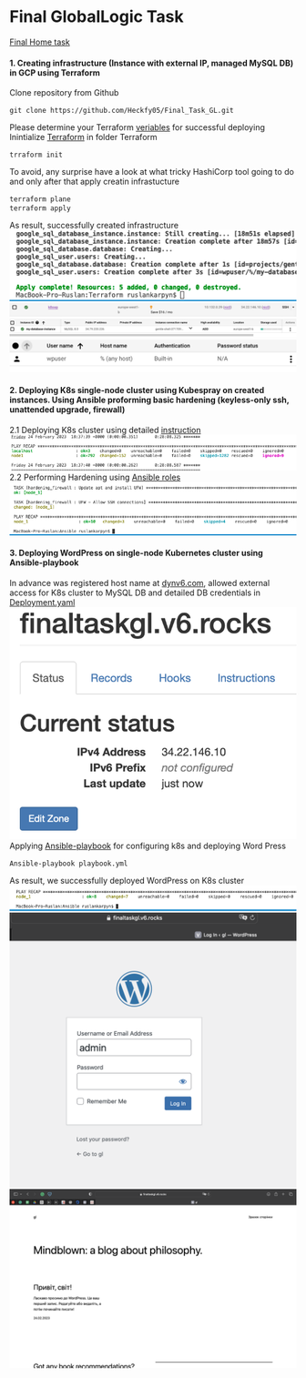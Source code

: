 # Final GlobalLogic Task
[Final Home task](https://docs.google.com/spreadsheets/d/1hCm05lSvmcVh1KWKIYPqspxD7yAmPqEnAop6t6pv8bU/edit#gid=0)

#### 1. Creating infrastructure (Instance with external IP, managed MySQL DB) in GCP using Terraform
   Clone repository from Github
   ```
   git clone https://github.com/Heckfy05/Final_Task_GL.git
   ```
   Please determine your Terraform [veriables](https://github.com/Heckfy05/Final_Task_GL/raw/main/Terraform/variables.tf) for successful deploying 
   Inintialize [Terraform](https://developer.hashicorp.com/terraform/tutorials/aws-get-started/install-cli) in folder Terraform
   

   ```
   trraform init
   ```
   To avoid, any surprise have a look at what tricky HashiCorp tool going to do and only after that apply creatin infrastucture
   ```
   terraform plane
   terraform apply
   ```
   As result, successfully created infrastructure
   ![terraform](img/Terraform.png)
   ![EC2](img/EC2.png)
   ![SQL](img/SQL.png)
   ![User](img/User.png)

#### 2. Deploying K8s single-node cluster using Kubespray on created instances. Using Ansible proforming basic hardening (keyless-only ssh, unattended upgrade, firewall)
2.1 Deploying K8s cluster using detailed [instruction](https://docs.google.com/document/d/11-mHm1BWdKFaEm9HdaeALvvulKDESyGm/edit)
![k8s](img/K8s.png)
2.2 Performing Hardening using [Ansible roles](Ansible/playbook.yml)
![hard](img/Hard.png)
#### 3. Deploying WordPress on single-node Kubernetes cluster using Ansible-playbook
In advance was registered host name at [dynv6.com](https://dynv6.com), allowed external access for K8s cluster to MySQL DB and detailed DB credentials in [Deployment.yaml](Ansible/roles/K8S_WP/wp/Deployment.yaml)
![dns](img/DNS.png)
Applying [Ansible-playbook](Ansible/playbook.yml) for configuring k8s and deploying Word Press
```
Ansible-playbook playbook.yml
```
As result, we successfully deployed WordPress on K8s cluster
![Dep](img/Deploying.png)
![WP](img/WP2.png)
![wp2](img/WP1.png)























